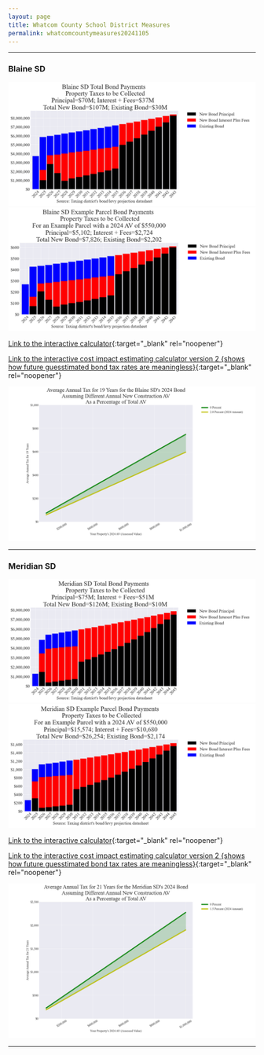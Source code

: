 ```yaml
---
layout: page
title: Whatcom County School District Measures
permalink: whatcomcountymeasures20241105
---
```


___

### Blaine SD

![Blaine SD bond totals chart](pagesManual/LeviesReport/20241105/Blaine.png "Blaine SD bond totals chart")
![Blaine SD bond example parcel chart](pagesManual/LeviesReport/20241105/BlaineParcel.png "Blaine SD bond example parcel chart")

[Link to the interactive calculator](calculator_blaine_20241105_enhanced){:target="_blank" rel="noopener"}

[Link to the interactive cost impact estimating calculator version 2 {shows how future guesstimated bond tax rates are meaningless}](table_blaine_bond_20241105){:target="_blank" rel="noopener"}

![Blaine SD average annual costs for different new construction rates](pagesManual/LeviesReport/20241105/BlaineNewConstruction.png "Blaine SD new construction chart")

___

### Meridian SD

![Meridian SD bond totals chart](pagesManual/LeviesReport/20241105/Meridian.png "Meridian SD bond totals chart")
![Meridian SD bond example parcel chart](pagesManual/LeviesReport/20241105/MeridianParcel.png "Meridian SD bond example parcel chart")

[Link to the interactive calculator](calculator_meridian_20241105_enhanced){:target="_blank" rel="noopener"}

[Link to the interactive cost impact estimating calculator version 2 {shows how future guesstimated bond tax rates are meaningless}](table_meridian_bond_20241105){:target="_blank" rel="noopener"}

![Meridian SD average annual costs for different new construction rates](pagesManual/LeviesReport/20241105/MeridianNewConstruction.png "Meridian SD new construction chart")

___


